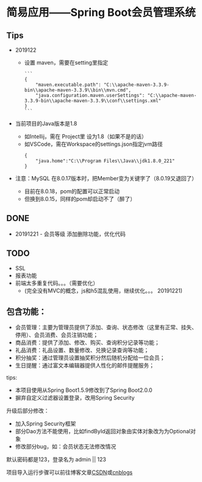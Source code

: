 # 简易应用——Spring Boot会员管理系统

## Tips
- 2019122
  - 设置 maven，需要在setting里指定
  
        ```
        {
            "maven.executable.path": "C:\\apache-maven-3.3.9-bin\\apache-maven-3.3.9\\bin\\mvn.cmd",
            "java.configuration.maven.userSettings": "C:\\apache-maven-3.3.9-bin\\apache-maven-3.3.9\\conf\\settings.xml"
        }
        ```

- 当前项目的Java版本是1.8
    - 如Intellij，需在 Project里 设为1.8（如果不是的话）
    - 如VSCode，需在Workspace的settings.json指定jvm路径
        ```
        {
            "java.home":"C:\\Program Files\\Java\\jdk1.8.0_221"
        }
        ```
    
- 注意：MySQL 在8.0.17版本时，把Member变为关键字了（8.0.19又退回了）
  - 目前在8.0.18，pom的配置可以正常启动
  - 但换到8.0.15，同样的pom却启动不了（醉了）


## DONE
- 20191221 - 会员等级 添加删除功能，优化代码

## TODO
- SSL
- 报表功能
- 前端太多重复代码。。。（需要优化）
  - (完全没有MVC的概念，js和h5混乱使用，继续优化。。。 20191221)


## 包含功能：

- 会员管理：主要为管理员提供了添加、查询、状态修改（这里有正常、挂失、停用）、会员消费、会员注销功能；
- 商品消费：提供了添加、修改、购买、查询积分记录等功能；
- 礼品消费：礼品设置、数量修改、兑换记录查询等功能；
- 积分抽奖：通过管理员设置抽奖积分然后随机分配给一位会员；
- 生日提醒：通过富文本编辑器提供人性化的邮件提醒服务；

tips:
- 本项目使用从Spring Boot1.5.9修改到了Spring Boot2.0.0
- 摒弃自定义过滤器设置登录，改用Spring Security


升级后部分修改：
- 加入Spring Security框架
- 部分Dao方法不能使用，比如findById返回对象由实体对象改为为Optional对象
- 修改部分bug，如：会员状态无法修改情况


默认密码都是123，登录名为 admin || 123

项目导入运行步骤可以前往博客文章[CSDN](http://blog.csdn.net/lger_pro/article/details/79181044)或[cnblogs](https://www.cnblogs.com/lger/p/8366320.html)